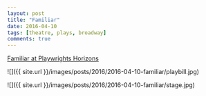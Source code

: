 ```yaml
---
layout: post
title: "Familiar"
date: 2016-04-10
tags: [theatre, plays, broadway]
comments: true
---
```

[Familiar at Playwrights Horizons](https://www.playwrightshorizons.org/shows/plays/familiar)

![]({{ site.url }}/images/posts/2016/2016-04-10-familiar/playbill.jpg)

![]({{ site.url }}/images/posts/2016/2016-04-10-familiar/stage.jpg)

